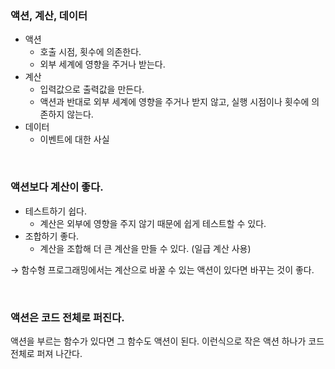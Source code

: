### 액션, 계산, 데이터

- 액션
  - 호출 시점, 횟수에 의존한다.
  - 외부 세계에 영향을 주거나 받는다.
- 계산
  - 입력값으로 출력값을 만든다.
  - 액션과 반대로 외부 세계에 영향을 주거나 받지 않고, 실행 시점이나 횟수에 의존하지 않는다.
- 데이터
  - 이벤트에 대한 사실

<br />

### 액션보다 계산이 좋다.

- 테스트하기 쉽다.
  - 계산은 외부에 영향을 주지 않기 때문에 쉽게 테스트할 수 있다.
- 조합하기 좋다.
  - 계산을 조합해 더 큰 계산을 만들 수 있다. (일급 계산 사용)

→ 함수형 프로그래밍에서는 계산으로 바꿀 수 있는 액션이 있다면 바꾸는 것이 좋다.

<br />

### 액션은 코드 전체로 퍼진다.

액션을 부르는 함수가 있다면 그 함수도 액션이 된다.
이런식으로 작은 액션 하나가 코드 전체로 퍼져 나간다.

